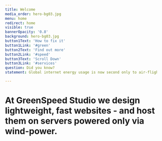 ```yaml
---
title: Welcome
media_order: hero-bg03.jpg
menu: home
redirect: home
visible: true
bannerOpacity: '0.8'
background: hero-bg03.jpg
button1Text: 'How to fix it'
button1Link: '#green'
button2Text: 'Find out more'
button2Link: '#speed'
button3Text: 'Scroll Down'
button3Link: '#services'
question: Did you know?
statement: Global internet energy usage is now second only to air-flight.

---
```


# At GreenSpeed Studio we design lightweight, fast websites - and host them on servers powered only via wind-power.